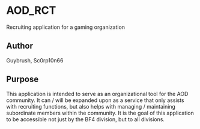 # AOD_RCT
Recruiting application for a gaming organization

## Author
Guybrush, Sc0rp10n66

## Purpose
This application is intended to serve as an organizational tool for the AOD community. It can / will be expanded upon as a service that only assists with recruiting functions, but also helps with managing / maintaining subordinate members within the community. It is the goal of this application to be accessible not just by the BF4 division, but to all divisions.
